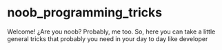 # noob_programming_tricks
Welcome! ¿Are you noob? Probably, me too. So, here you can take a little general tricks that probably you need in your day to day like developer
